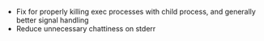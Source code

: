 - Fix for properly killing exec processes with child process, and generally better signal handling
- Reduce unnecessary chattiness on stderr
